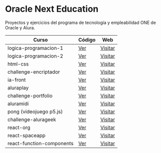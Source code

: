 # Oracle Next Education

Proyectos y ejercicios del programa de tecnología y empleabilidad ONE de Oracle y Alura.

| Curso                     | Código                                                                                        | Web                                                                                         |
| ------------------------- | --------------------------------------------------------------------------------------------- | ------------------------------------------------------------------------------------------- |
| logica-programacion-1     | [Ver](https://github.com/romanrios/oracle-next-education/tree/main/logica-programacion-1)     | [Visitar](https://romanrios.github.io/oracle-next-education/logica-programacion-1/)         |
| logica-programacion-2     | [Ver](https://github.com/romanrios/oracle-next-education/tree/main/logica-programacion-2)     | [Visitar](https://romanrios.github.io/oracle-next-education/logica-programacion-2/)         |
| html-css                  | [Ver](https://github.com/romanrios/oracle-next-education/tree/main/html-css)                  | [Visitar](https://romanrios.github.io/oracle-next-education/html-css/)                      |
| challenge-encriptador     | [Ver](https://github.com/romanrios/oracle-next-education/tree/main/challenge-encriptador)     | [Visitar](https://romanrios.github.io/oracle-next-education/challenge-encriptador/)         |
| ia-front                  | [Ver](https://github.com/romanrios/oracle-next-education/tree/main/ia-front)                  | [Visitar](https://romanrios.github.io/oracle-next-education/ia-front/)                      |
| aluraplay                 | [Ver](https://github.com/romanrios/oracle-next-education/tree/main/aluraplay)                 | [Visitar](https://romanrios.github.io/oracle-next-education/aluraplay/)                     |
| challenge-portfolio       | [Ver](https://github.com/romanrios/oracle-next-education/tree/main/challenge-portfolio)       | [Visitar](https://romanrios.github.io/oracle-next-education/challenge-portfolio)            |
| aluramidi                 | [Ver](https://github.com/romanrios/oracle-next-education/tree/main/aluramidi)                 | [Visitar](https://romanrios.github.io/oracle-next-education/aluramidi/)                     |
| pong (videojuego p5.js)   | [Ver](https://github.com/romanrios/oracle-next-education/tree/main/pong)                      | [Visitar](https://romanrios.github.io/oracle-next-education/pong/)                          |
| challenge-alurageek       | [Ver](https://github.com/romanrios/oracle-next-education/tree/main/challenge-alurageek)       | [Visitar](https://romanrios.github.io/oracle-next-education/challenge-alurageek/)           |
| react-org                 | [Ver](https://github.com/romanrios/oracle-next-education/tree/main/react-org)                 | [Visitar](https://romanrios.github.io/oracle-next-education/react-org/dist)                 |
| react-spaceapp            | [Ver](https://github.com/romanrios/oracle-next-education/tree/main/react-spaceapp)            | [Visitar](https://romanrios.github.io/oracle-next-education/react-spaceapp/dist)            |
| react-function-components | [Ver](https://github.com/romanrios/oracle-next-education/tree/main/react-function-components) | [Visitar](https://romanrios.github.io/oracle-next-education/react-function-components/dist) |
